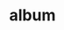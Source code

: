 ---
layout: album
resource: facebook
title: "album"
description: "masonry"
active: gallery
header-img: "img/gallery-bg.jpg"
album-title: "my 9th album"
images:
  - image_path: lemylan/Quần dài (6)/2434955453330679_393751270_2434955876663970_9083686640903345455_n.jpg
  - image_path: lemylan/Quần dài (6)/2434955486664009_393695546_2434955863330638_6802683245062547020_n.jpg
  - image_path: lemylan/Quần dài (6)/2458716614287896_406014012_2458716740954550_8794040421620393664_n.jpg
  - image_path: lemylan/Quần dài (6)/2473100556182835_411993694_2473100552849502_2097685900933291531_n.jpg
  - image_path: lemylan/Quần dài (6)/2473100646182826_411997233_2473100642849493_2311689265412262078_n.jpg
  - image_path: lemylan/Quần dài (6)/2495968913895999_422134480_2495969150562642_113186648423988181_n.jpg
  - image_path: lemylan/Quần dài (6)/2497443410415216_422851622_2497443400415217_257132842649688741_n.jpg
  - image_path: lemylan/Quần dài (6)/2501922423300648_424692216_2501922559967301_4986889159350399235_n.jpg
  - image_path: lemylan/Quần dài (6)/2501922469967310_424835826_2501922609967296_5204859769430429830_n.jpg
  - image_path: lemylan/Quần dài (6)/2502034403289450_424859374_2502035163289374_4565438698879624543_n.jpg
  - image_path: lemylan/Quần dài (6)/2502034556622768_423481303_2502034553289435_8905758265728615279_n.jpg
  - image_path: lemylan/Quần dài (6)/2502034883289402_423554361_2502034873289403_979697851848292657_n.jpg
  - image_path: lemylan/Quần dài (6)/2503544349805122_425501123_2503545103138380_9128738938067845312_n.jpg
  - image_path: lemylan/Quần dài (6)/2503544416471782_425486792_2503545216471702_8054044034472210783_n.jpg
  - image_path: lemylan/Quần dài (6)/2503544473138443_425335374_2503545203138370_5526810870164982899_n.jpg
  - image_path: lemylan/Quần dài (6)/2503544529805104_425277247_2503545136471710_6435245640078210374_n.jpg
  - image_path: lemylan/Quần dài (6)/2514827965343427_428616311_2514828545343369_1692692183189063082_n.jpg
  - image_path: lemylan/Quần dài (6)/2514827972010093_428666128_2514828488676708_1494905005514255394_n.jpg
  - image_path: lemylan/Quần dài (6)/2515829291909961_428667292_2515830105243213_353387957280428525_n.jpg
  - image_path: lemylan/Quần dài (6)/2515994478560109_428665639_2515994738560083_2852684822533299446_n.jpg
  - image_path: lemylan/Quần dài (6)/2515994501893440_428658719_2515994781893412_7936600186070721105_n.jpg
  - image_path: lemylan/Quần dài (6)/2517823291710561_428664663_2517823648377192_2356255647013858910_n.jpg
  - image_path: lemylan/Quần dài (6)/2517823315043892_428685250_2517823661710524_5989875783940003938_n.jpg
  - image_path: lemylan/Quần dài (6)/2517823351710555_428673486_2517823691710521_4386655843107099572_n.jpg
  - image_path: lemylan/Quần dài (6)/2522357997923757_430982570_2522358344590389_1351319400640478_n.jpg
  - image_path: lemylan/Quần dài (6)/2525648847594672_431273854_2525649444261279_3793629832367487769_n.jpg
  - image_path: lemylan/Quần dài (6)/2525648887594668_431787862_2525649527594604_5081025136297707862_n.jpg
  - image_path: lemylan/Quần dài (6)/2525649000927990_430952660_2525649540927936_3583948690685110737_n.jpg
  - image_path: lemylan/Quần dài (6)/2525649074261316_431812701_2525649567594600_4760110760008079710_n.jpg
  - image_path: lemylan/Quần dài (6)/2539797246179832_434599409_2539798706179686_6426326061791131328_n.jpg
  - image_path: lemylan/Quần dài (6)/2539797299513160_434571426_2539798802846343_3057411068232173821_n.jpg
  - image_path: lemylan/Quần dài (6)/2543599955799561_435254808_2543601419132748_6989037608494386855_n.jpg
  - image_path: lemylan/Quần dài (6)/2545072325652324_434674200_2545072312318992_2958794087210367877_n.jpg
  - image_path: lemylan/Quần dài (6)/2545072375652319_435261231_2545072652318958_7304954897303546209_n.jpg
  - image_path: lemylan/Quần dài (6)/2552100984949458_436199565_2552100974949459_2069775835601792408_n.jpg
  - image_path: lemylan/Quần dài (6)/2570327266460163_441294310_2570327499793473_7944297890385149069_n.jpg
  - image_path: lemylan/Quần dài (6)/2578672355625654_444783930_2578673108958912_178799805481838469_n.jpg
  - image_path: lemylan/Quần dài (6)/2604771876349035_449180440_2604772179682338_421418892746919952_n.jpg
  - image_path: lemylan/Quần dài (6)/2604771943015695_448904215_2604771939682362_7066319163563913583_n.jpg
  - image_path: lemylan/Quần dài (6)/2609359495890273_449648319_2609360309223525_2278083400810835617_n.jpg
  - image_path: lemylan/Quần dài (6)/2609359542556935_449652158_2609360419223514_8953623151152685916_n.jpg
  - image_path: lemylan/Quần dài (6)/2609359679223588_449650566_2609360325890190_6722772745272717380_n.jpg
  - image_path: lemylan/Quần dài (6)/2631124957047060_453255269_2631125633713659_7304093080549167448_n.jpg
  - image_path: lemylan/Quần dài (6)/2680266485466240_460964870_2680268912132664_9086183229942755267_n.jpg
  - image_path: lemylan/Quần dài (6)/2761833623976192_470213423_2761834443976110_7300937561450041925_n.jpg
  - image_path: lemylan/Quần dài (6)/2761833697309518_470602715_2761834420642779_9113719805974746222_n.jpg
---
